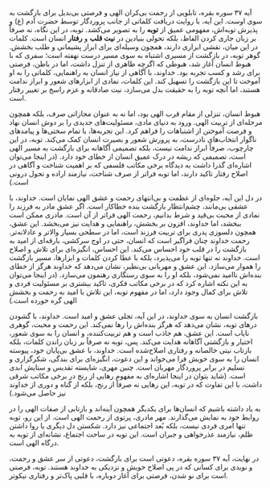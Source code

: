 آیه ۳۷ سوره بقره، تابلویی از رحمت بی‌کران الهی و فرصتی بی‌بدیل برای بازگشت
به سوی اوست. این آیه، با روایت دریافت کلماتی از جانب پروردگار توسط حضرت
آدم (ع) و پذیرش توبه‌اش، مفهومی عمیق از **توبه** را به تصویر می‌کشد. توبه،
در این نگاه، نه صرفاً بر زبان جاری کردن الفاظ، بلکه تحولی بنیادین در
**نیت قلب** و **رفتار** انسان است. کلمات در این میان، نقشی ابزاری دارند،
همچون وسیله‌ای برای ابراز پشیمانی و طلب بخشش. گوهر توبه، در بازگشت از
مسیری اشتباه به سوی مسیر درست نهفته است؛ سفری که با هبوط انسان آغاز شد،
هبوطی که اگرچه ظاهری از تنزل داشت، اما در باطن، فرصتی برای رشد و کسب
تجربه بود. خداوند، با آگاهی از نیاز انسان به راهنمایی، کلماتی را به او
آموخت تا این بازگشت را تسهیل کند. این کلمات، نمادی از ابزارهای شعور و
ابراز ندامت هستند، اما آنچه توبه را به حقیقت بدل می‌سازد، نیت صادقانه و
عزم راسخ بر تغییر رفتار است.

هبوط انسان، تنزلی از مقام قرب الهی بود، اما نه به عنوان مجازاتی صرف،
بلکه همچون مرحله‌ای از تربیت الهی. ورود به دنیای مادی، مسئولیت‌های جدیدی
را بر دوش انسان نهاد و فرصت آموختن از اشتباهات را فراهم کرد. این
تجربه‌ها، با تمام سختی‌ها و پیامدهای ناگوار انتخاب‌های نادرست، به پرورش
شعور و بصیرت انسان کمک می‌کند. توبه، در این چارچوب، صرفاً ابراز ندامت
نیست، بلکه تصمیمی آگاهانه برای بازگشت به مسیر الهی است، تصمیمی که ریشه
در درک عمیق انسان از خطای خود دارد. (در اینجا می‌توان اشاره‌ای گذرا داشت
به دیدگاه برخی مکاتب فلسفی که بر اهمیت شناخت و آگاهی در اصلاح رفتار
تاکید دارند، اما توبه فراتر از صرف شناخت، نیازمند اراده و تحول درونی
است.)

در دل این آیه، جلوه‌ای از عظمت و بی‌انتهای رحمت و عشق الهی نمایان است.
خداوند، با عشقی بی‌مانند، چشم‌انتظار بازگشت بنده‌ خطاکار است. اگر عشق مادر
به فرزند را نمادی از محبت بی‌قید و شرط بدانیم، رحمت الهی فراتر از آن است.
مادری ممکن است ببخشد، اما خداوند، افزون بر بخشش، راهنمایی و هدایت نیز
می‌بخشد. این عشق، همچون دلسوزی پدری برای تربیت فرزند است، اما در سطحی
بسیار والاتر و عادلانه‌تر. رحمت خداوند چنان فراگیر است که انسان، حتی در
اوج سرکشی، بارقه‌ای از امید به بازگشت را در قلب خود احساس می‌کند. این
احساس، انگیزه‌ای برای تلاش و اصلاح است. خداوند نه تنها توبه را می‌پذیرد،
بلکه با عطا کردن کلمات و ابزارها، مسیر بازگشت را هموار می‌سازد. این عشق و
مهربانی بی‌نظیر، نشان می‌دهد که خداوند هرگز از خطای بنده‌اش ناامید نمی‌شود،
بلکه او را به سوی رستگاری رهنمون می‌سازد. (در اینجا می‌توان به این نکته
اشاره کرد که در برخی مکاتب فکری، تاکید بیشتری بر مسئولیت فردی و تلاش
برای کمال وجود دارد، اما در مفهوم توبه، این تلاش با امید به رحمت و بخشش
الهی گره خورده است.)

بازگشت انسان به سوی خداوند، در این آیه، تجلی عشق و امید است. خداوند، با
گشودن درهای توبه، نشان می‌دهد که هرگز بنده‌اش را رها نمی‌کند. این رحمت و
محبت، گوهری نایاب است. این عشق، هم جاذب است و هم تربیت‌کننده، و انسان را
به سوی شعور، اختیار و بازگشتی آگاهانه هدایت می‌کند. پس، توبه نه صرفاً بر
زبان راندن کلمات، بلکه بازتاب نیتی خالصانه و رفتاری اصلاح‌شده است.
خداوند، با عشق بی‌پایان خود، پیوسته انسان را به سوی خویش فرا می‌خواند و
این دعوت، انگیزه‌ای برای بندگی، شکرگزاری و تسلیم در برابر پروردگار مهربان
است. چنین مهری، شایسته تقدیس و ستایش ابدی است. (شاید بتوان در اینجا
اشاره‌ای به مفهوم رهایی از رنج در برخی مکاتب شرقی داشت، با این تفاوت که
در توبه، این رهایی نه صرفاً از رنج، بلکه از گناه و دوری از خداوند نیز
حاصل می‌شود.)

به یاد داشته باشیم که انسان‌ها برای یکدیگر همچون آینه‌اند و بازتابی از
صفات الهی را در روابط خود به نمایش می‌گذارند. مهر مادری، پرتوی از رحمت
الهی است. از این رو، توبه تنها امری فردی نیست، بلکه بُعد اجتماعی نیز
دارد. شکستن دل دیگری یا روا داشتن ظلم، نیازمند عذرخواهی و جبران است. این
توبه در ساحت اجتماع، نشانه‌ای از توبه به درگاه الهی است.

در نهایت، آیه ۳۷ سوره بقره، دعوتی است برای بازگشت، دعوتی از سر عشق و
رحمت، و نویدی برای کسانی که در پی اصلاح خویش و نزدیکی به خداوند هستند.
توبه، فرصتی است برای نو شدن، فرصتی برای آغاز دوباره، با قلبی پاک‌تر و
رفتاری نیکوتر.
